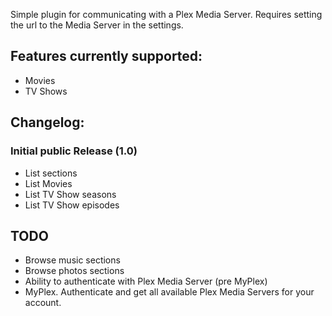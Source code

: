 Simple plugin for communicating with a Plex Media Server. Requires setting the url to the Media Server in the settings.

## Features currently supported:
- Movies
- TV Shows

## Changelog:
### Initial public Release (1.0)
- List sections
- List Movies
- List TV Show seasons
- List TV Show episodes

## TODO
- Browse music sections
- Browse photos sections
- Ability to authenticate with Plex Media Server (pre MyPlex)
- MyPlex. Authenticate and get all available Plex Media Servers for your account.